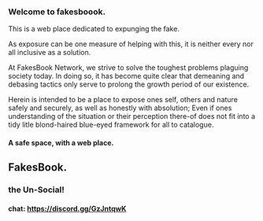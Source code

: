 ### Welcome to fakesboook.

This is a web place dedicated to expunging the fake.

As exposure can be one measure of helping with this, it is neither every nor all inclusive as a solution.

At FakesBook Network, we strive to solve the toughest problems plaguing society today.  In doing so, it has become quite clear that demeaning and debasing tactics only serve to prolong the growth period of our existence.

Herein is intended to be a place to expose ones self, others and nature safely and securely, as well as honestly with absolution; Even if ones understanding of the situation or their perception there-of does not fit into a tidy litle blond-haired blue-eyed framework for all to catalogue.

#### A safe space, with a web place.

## FakesBook.
### the Un-Social!


#### chat: https://discord.gg/GzJntqwK




